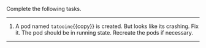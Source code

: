 Complete the following tasks.

---

1. A pod named `tatooine`{{copy}} is created. But looks like its crashing. Fix it. The pod should be in running state. Recreate the pods if necessary.

---
<br/>
<br/>
